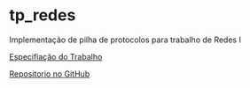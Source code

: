 # tp_redes
Implementação de pilha de protocolos para trabalho de Redes I

[Especifiação do Trabalho](https://docs.google.com/document/d/1O3cNM0T6gFNz9PeMYcnzbmBzEe8J7k34DaefJDSsv4A/edit)

[Repositorio no GitHub](https://github.com/PedroFrois/tp_redes)